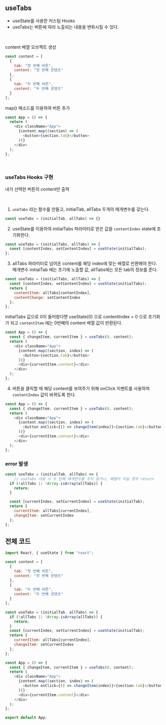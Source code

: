 ## useTabs

- useState를 사용한 커스텀 Hooks
- useTabs는 버튼에 따라 노출되는 내용을 변화시킬 수 있다.


<br>

content 배열 오브젝트 생성
```js
const content = [
  {
    tab: "첫 번째 버튼",
    content: "첫 번째 콘텐츠"
  },
  {
    tab: "두 번째 버튼",
    content: "두 번째 콘텐츠"
  }
];
```

map() 메소드를 이용하여 버튼 추가
```js
const App = () => {
  return (
    <div className="App">
      {content.map((section) => (
        <button>{section.tab}</button>
      ))}
    </div>
  );
};
```

<br>

### useTabs Hooks 구현
내가 선택한 버튼의 content만 출력

<br>

1. `useTabs` 라는 함수를 만들고, initialTab, allTabs 두개의 매개변수를 갖는다.
```js
const useTabs = (initialTab, allTabs) => {}
```

2. useState를 이용하여 initialTabs 파라미터로 받은 값을 `contentIndex` state에 초기화한다.  


```js
const useTabs = (initialTabs, allTabs) => {
  const [contentIndex, setContentIndex] = useState(initialTabs);
};
```

3. allTabs 파라미터로 넘어온 content를 해당 index에 맞는 배열로 반환해야 한다.   
매개변수 initialTab 에는 초기에 노출할 값, allTabs에는 모든 tab의 정보를 준다.


```js
const useTabs = (initialTabs, allTabs) => {
  const [contentIndex, setContentIndex] = useState(initialTabs);
  return {
    contentItem: allTabs[contentIndex],
    contentChange: setContentIndex
  };
};
```

initialTabs 값으로 0이 들어왔다면 useState(0) 으로 contentIndex = 0 으로 초기화가 되고 `contentItem` 에는 0번째의 content 배열 값이 반환된다.

```js
const App = () => {
  const { changeItem, currentItem } = useTabs(0, content);
  return (
    <div className="App">
      {content.map((section, index) => (
        <button>{section.tab}</button>
      ))}
      <div>{currentItem.content}</div>
    </div>
  );
};
```

4. 버튼을 클릭할 때 해당 content를 보여주기 위해 onClick 이벤트를 사용하여 `contentIndex` 값이 바뀌도록 한다.

```js
const App = () => {
  const { changeItem, currentItem } = useTabs(0, content);
  return (
    <div className="App">
      {content.map((section, index) => (
        <button onClick={() => changeItem(index)}>{section.tab}</button>
      ))}
      <div>{currentItem.content}</div>
    </div>
  );
};
```


### error 발생
```js
const useTabs = (initialTab, allTabs) => {
    // useTabs 사용 시 두 번째 매개변수를 주지 않거나, 배열이 아닐 경우 return 
  if (!allTabs || !Array.isArray(allTabs)) {
    return;
  } 

  const [currentIndex, setCurrentIndex] = useState(initialTab);
  return {
    currentItem: allTabs[currentIndex],
    changeItem: setCurrentIndex
  };
};
```


## 전체 코드
```js
import React, { useState } from "react";

const content = [
  {
    tab: "첫 번째 버튼",
    content: "첫 번째 콘텐츠"
  },
  {
    tab: "두 번째 버튼",
    content: "두 번째 콘텐츠"
  }
];

const useTabs = (initialTab, allTabs) => {
  if (!allTabs || !Array.isArray(allTabs)) {
    return;
  }
  const [currentIndex, setCurrentIndex] = useState(initialTab);
  return {
    currentItem: allTabs[currentIndex],
    changeItem: setCurrentIndex
  };
};

const App = () => {
  const { changeItem, currentItem } = useTabs(0, content);
  return (
    <div className="App">
      {content.map((section, index) => (
        <button onClick={() => changeItem(index)}>{section.tab}</button>
      ))}
      <div>{currentItem.content}</div>
    </div>
  );
};

export default App;
```